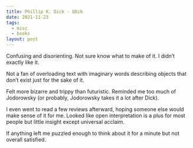 ```yaml
---
title: Phillip K. Dick - Ubik
date: 2021-11-23
tags:
  - misc
  - books
layout: post
---
```


Confusing and disorienting. Not sure know what to make of it. I didn’t exactly like it.

Not a fan of overloading text with imaginary words describing objects that don’t exist just for the sake of it.

Felt more bizarre and trippy than futuristic. Reminded me too much of Jodorowsky (or probably, Jodorowsky takes it a lot after Dick).

I even went to read a few reviews afterward, hoping someone else would make sense of it for me. Looked like open interpretation is a plus for most people but little insight except universal acclaim.

If anything left me puzzled enough to think about it for a minute but not overall satisfied.
